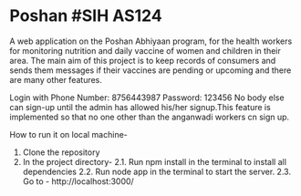 # Poshan #SIH AS124
A web application on the Poshan Abhiyaan program, for the health workers for monitoring nutrition and daily vaccine of women and children in their area.
The main aim of this project is to keep records of consumers and sends them messages if their vaccines are pending or upcoming and there are many other features.

Login with Phone Number: 8756443987 Password: 123456
No body else can sign-up until the admin has allowed his/her signup.This feature is implemented so that no one other than the anganwadi workers cn sign up.

How to run it on local machine-
1. Clone the repository
2. In the project directory-
  2.1. Run npm install in the terminal to install all dependencies
  2.2. Run node app in the terminal to start the server.
  2.3. Go to - http://localhost:3000/
